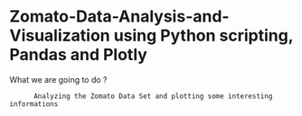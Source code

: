 # Zomato-Data-Analysis-and-Visualization using Python scripting, Pandas and Plotly

What we are going to do ?

          Analyzing the Zomato Data Set and plotting some interesting informations
